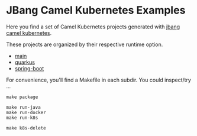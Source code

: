 # JBang Camel Kubernetes Examples

Here you find a set of Camel Kubernetes projects generated with [jbang camel kubernetes](https://camel.apache.org/manual/camel-jbang-kubernetes.html).

These projects are organized by their respective runtime option.

* [main](./main)
* [quarkus](./quarkus)
* [spring-boot](./spring-boot)

For convenience, you'll find a Makefile in each subdir. You could inspect/try ...

```
make package

make run-java
make run-docker
make run-k8s

make k8s-delete
```